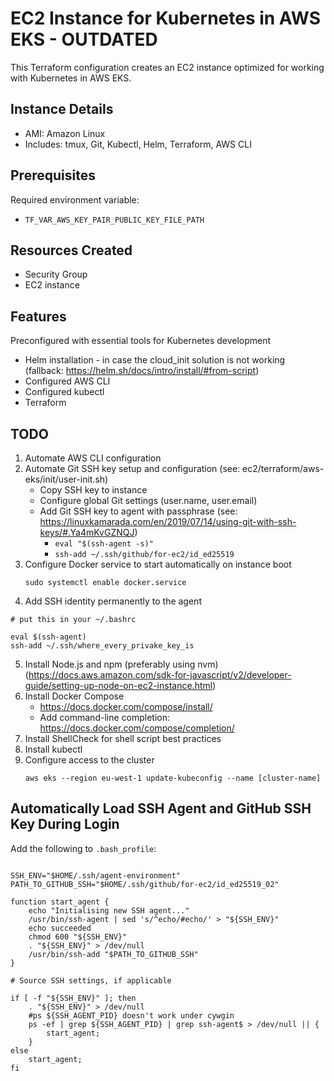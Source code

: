 # EC2 Instance for Kubernetes in AWS EKS - OUTDATED

This Terraform configuration creates an EC2 instance optimized for working with Kubernetes in AWS EKS.

## Instance Details

- AMI: Amazon Linux
- Includes: tmux, Git, Kubectl, Helm, Terraform, AWS CLI

## Prerequisites

Required environment variable:

- `TF_VAR_AWS_KEY_PAIR_PUBLIC_KEY_FILE_PATH`

## Resources Created

- Security Group
- EC2 instance

## Features

Preconfigured with essential tools for Kubernetes development

- Helm installation - in case the cloud_init solution is not working (fallback: https://helm.sh/docs/intro/install/#from-script)
- Configured AWS CLI
- Configured kubectl
- Terraform

## TODO

1. Automate AWS CLI configuration
2. Automate Git SSH key setup and configuration (see: ec2/terraform/aws-eks/init/user-init.sh)
   - Copy SSH key to instance
   - Configure global Git settings (user.name, user.email)
   - Add Git SSH key to agent with passphrase (see: https://linuxkamarada.com/en/2019/07/14/using-git-with-ssh-keys/#.Ya4mKvGZNQJ)
     - `eval "$(ssh-agent -s)"`
     - `ssh-add ~/.ssh/github/for-ec2/id_ed25519`
3. Configure Docker service to start automatically on instance boot
   ```
   sudo systemctl enable docker.service
   ```
4. Add SSH identity permanently to the agent

```
# put this in your ~/.bashrc

eval $(ssh-agent)
ssh-add ~/.ssh/where_every_privake_key_is
```

5. Install Node.js and npm (preferably using nvm) (https://docs.aws.amazon.com/sdk-for-javascript/v2/developer-guide/setting-up-node-on-ec2-instance.html)
6. Install Docker Compose
   - https://docs.docker.com/compose/install/
   - Add command-line completion: https://docs.docker.com/compose/completion/
7. Install ShellCheck for shell script best practices
8. Install kubectl
9. Configure access to the cluster
   ```
   aws eks --region eu-west-1 update-kubeconfig --name [cluster-name]
   ```

## Automatically Load SSH Agent and GitHub SSH Key During Login

Add the following to `.bash_profile`:

```

SSH_ENV="$HOME/.ssh/agent-environment"
PATH_TO_GITHUB_SSH="$HOME/.ssh/github/for-ec2/id_ed25519_02"

function start_agent {
    echo "Initialising new SSH agent..."
    /usr/bin/ssh-agent | sed 's/^echo/#echo/' > "${SSH_ENV}"
    echo succeeded
    chmod 600 "${SSH_ENV}"
    . "${SSH_ENV}" > /dev/null
    /usr/bin/ssh-add "$PATH_TO_GITHUB_SSH"
}

# Source SSH settings, if applicable

if [ -f "${SSH_ENV}" ]; then
    . "${SSH_ENV}" > /dev/null
    #ps ${SSH_AGENT_PID} doesn't work under cywgin
    ps -ef | grep ${SSH_AGENT_PID} | grep ssh-agent$ > /dev/null || {
        start_agent;
    }
else
    start_agent;
fi
```
